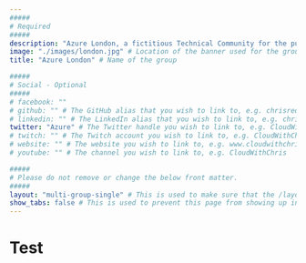 ```yaml
---
#####
# Required
#####
description: "Azure London, a fictitious Technical Community for the purposes of the Hugo Community theme demo." # This is a short summary of the page, which is used for SEO (Search Engine Optimisation purposes) It does not appear to the users, but is used as part of the site's metadata, which is used by search engines. Therefore, it's strongly recommended to set this to something meaningful, as it will have a positive impact on discoverability of your content in public searches.
image: "./images/london.jpg" # Location of the banner used for the group page, and in the group list
title: "Azure London" # Name of the group

#####
# Social - Optional
#####
# facebook: ""
# github: "" # The GitHub alias that you wish to link to, e.g. chrisreddington
# linkedin: "" # The LinkedIn alias that you wish to link to, e.g. chrisreddington
twitter: "Azure" # The Twitter handle you wish to link to, e.g. CloudWithChris
# twitch: "" # The Twitch account you wish to link to, e.g. CloudWithChris
# website: "" # The website you wish to link to, e.g. www.cloudwithchris.com
# youtube: "" # The channel you wish to link to, e.g. CloudWithChris

#####
# Please do not remove or change the below front matter.
#####
layout: "multi-group-single" # This is used to make sure that the /layouts/groups/single.html template is used, and is an override for hugo
show_tabs: false # This is used to prevent this page from showing up in the "Tabs" view in the /layout/groups/single.html template
---
```

# Test